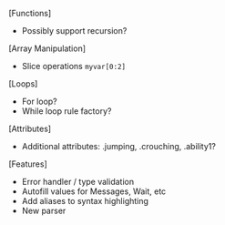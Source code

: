 [Functions]
- Possibly support recursion?

[Array Manipulation]
- Slice operations `myvar[0:2]`

[Loops]
- For loop?
- While loop rule factory?

[Attributes]
- Additional attributes: <Player>.jumping, <Player>.crouching, <Player>.ability1?

[Features]
- Error handler / type validation
- Autofill values for Messages, Wait, etc
- Add aliases to syntax highlighting
- New parser